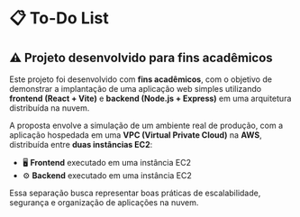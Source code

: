 # 📋 To-Do List

## ⚠️ Projeto desenvolvido para fins acadêmicos

Este projeto foi desenvolvido com **fins acadêmicos**, com o objetivo de demonstrar a implantação de uma aplicação web simples utilizando **frontend (React + Vite)** e **backend (Node.js + Express)** em uma arquitetura distribuída na nuvem.

A proposta envolve a simulação de um ambiente real de produção, com a aplicação hospedada em uma **VPC (Virtual Private Cloud)** na **AWS**, distribuída entre **duas instâncias EC2**:

- 🖥️ **Frontend** executado em uma instância EC2 
- ⚙️ **Backend** executado em uma instância EC2

Essa separação busca representar boas práticas de escalabilidade, segurança e organização de aplicações na nuvem.

